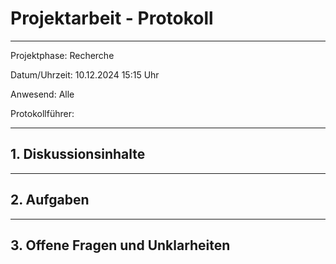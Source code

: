 # Projektarbeit - Protokoll

---

Projektphase: Recherche

Datum/Uhrzeit: 10.12.2024 15:15 Uhr

Anwesend: Alle

Protokollführer: 

---

## 1. Diskussionsinhalte

---

## 2. Aufgaben

---

## 3. Offene Fragen und Unklarheiten
